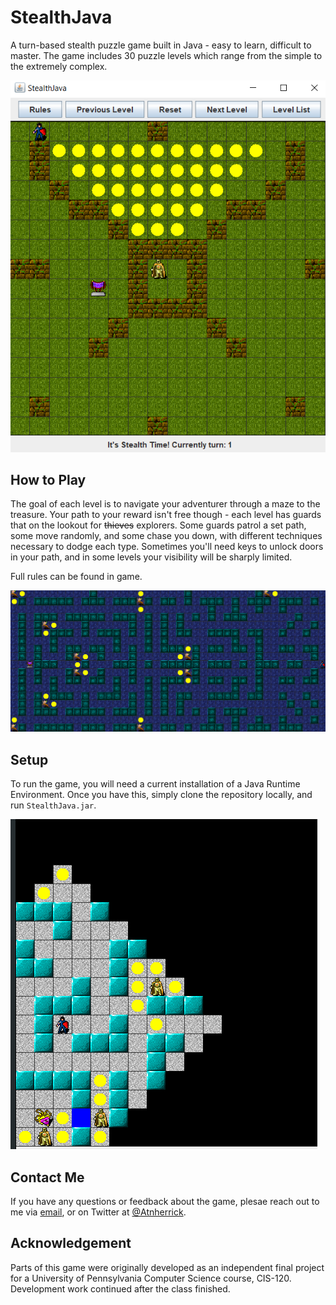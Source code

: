 # StealthJava
A turn-based stealth puzzle game built in Java - easy to learn, difficult to master. The game includes 30 puzzle levels which range from the simple to the extremely complex.

![](files/Screenshots/sample1.PNG)

## How to Play

The goal of each level is to navigate your adventurer through a maze to the treasure. Your path to your reward isn't free though - each level has guards that on the lookout for ~~thieves~~ explorers. Some guards patrol a set path, some move randomly, and some chase you down, with different techniques necessary to dodge each type. Sometimes you'll need keys to unlock doors in your path, and in some levels your visibility will be sharply limited.

Full rules can be found in game.

![](files/Screenshots/sample2.PNG)

## Setup

To run the game, you will need a current installation of a Java Runtime Environment. Once you have this, simply clone the repository locally, and run `StealthJava.jar`. 

![](files/Screenshots/Sample3.PNG)

## Contact Me

If you have any questions or feedback about the game, plesae reach out to me via [email](mailto:atnherrick@gmail.com?subject=[GitHub]%20Draft%20Elo%20Model), or on Twitter at [@Atnherrick](https://mobile.twitter.com/atnherrick).

## Acknowledgement

Parts of this game were originally developed as an independent final project for a University of Pennsylvania Computer Science course, CIS-120. Development work continued after the class finished.

